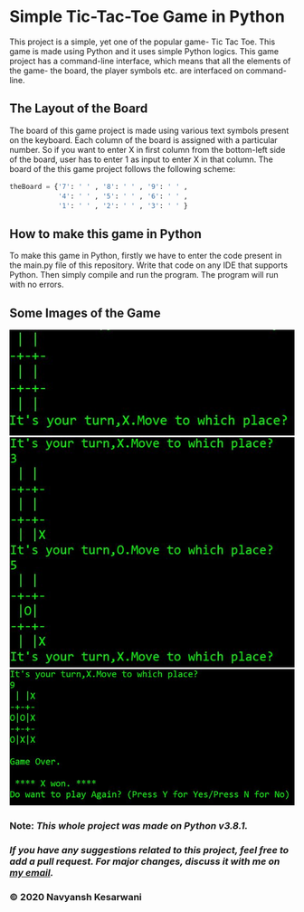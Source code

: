 # Simple Tic-Tac-Toe Game in Python
This project is a simple, yet one of the popular game- Tic Tac Toe. This game is made using Python and it uses simple Python logics. This game project has a command-line interface, which means that all the elements of the game- the board, the player symbols etc. are interfaced on command-line.

## The Layout of the Board
The board of this game project is made using various text symbols present on the keyboard. Each column of the board is assigned with a particular number. So if you want to enter X in first column from the bottom-left side of the board, user has to enter 1 as input to enter X in that column. The board of the this game project follows the following scheme:
```python
theBoard = {'7': ' ' , '8': ' ' , '9': ' ' ,
            '4': ' ' , '5': ' ' , '6': ' ' ,
            '1': ' ' , '2': ' ' , '3': ' ' }
```
## How to make this game in Python
To make this game in Python, firstly we have to enter the code present in the main.py file of this repository. Write that code on any IDE that supports Python. Then simply compile and  run the program. The program will run with no errors.

## Some Images of the Game
![Screenshot 1](https://github.com/NavyanshKesarwani/Tic-Tac-Toe-game-in-Python/blob/master/snippets/1.JPG)
![Screenshot 2](https://github.com/NavyanshKesarwani/Tic-Tac-Toe-game-in-Python/blob/master/snippets/2.JPG)
![Screenshot 3](https://github.com/NavyanshKesarwani/Tic-Tac-Toe-game-in-Python/blob/master/snippets/3.JPG)

### **Note:** *This whole project was made on Python v3.8.1.*
### *If you have any suggestions related to this project, feel free to add a pull request. For major changes, discuss it with me on [my email](navyanshtechnicalpoint001@gmail.com).*

### **© 2020 Navyansh Kesarwani**
